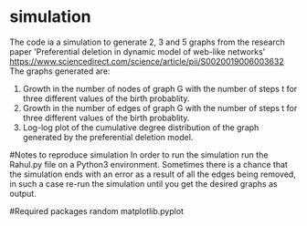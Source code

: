 # simulation
The code ia a simulation to generate 2, 3 and 5 graphs from the research paper 
'Preferential deletion in dynamic model of web-like networks'
https://www.sciencedirect.com/science/article/pii/S0020019006003632
The graphs generated are:
1. Growth in the number of nodes of graph G with the number of steps t for three different values of the birth probablity.
2. Growth in the number of edges of graph G with the number of steps t for three different values of the birth probablity.
3. Log-log plot of the cumulative degree distribution of the graph generated by the preferential deletion model.

#Notes to reproduce simulation
In order to run the simulation run the Rahul.py file on a Python3 environment.
Sometimes there is a chance that the simulation ends with an error as a result of all the edges being removed,
in such a case re-run the simulation until you get the desired graphs as output.

#Required packages
random
matplotlib.pyplot

